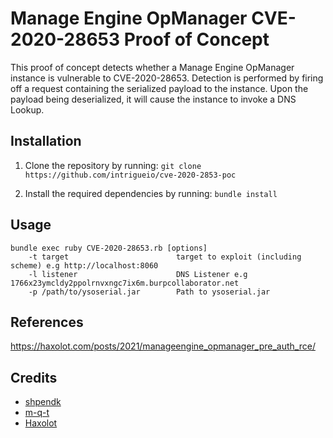 # Manage Engine OpManager CVE-2020-28653 Proof of Concept

This proof of concept detects whether a Manage Engine OpManager instance is vulnerable to CVE-2020-28653. Detection is performed by firing off a request containing the serialized payload to the instance. Upon the payload being deserialized, it will cause the instance to invoke a DNS Lookup.

## Installation

1. Clone the repository by running:
`git clone https://github.com/intrigueio/cve-2020-2853-poc`

2. Install the required dependencies by running:
`bundle install`

## Usage

```
bundle exec ruby CVE-2020-28653.rb [options]
    -t target                        target to exploit (including scheme) e.g http://localhost:8060
    -l listener                      DNS Listener e.g 1766x23ymcldy2ppolrnvxngc7ix6m.burpcollaborator.net
    -p /path/to/ysoserial.jar        Path to ysoserial.jar
```

## References

https://haxolot.com/posts/2021/manageengine_opmanager_pre_auth_rce/

## Credits
- [shpendk](https://github.com/shpendk)
- [m-q-t](https://github.com/m-q-t)
- [Haxolot](https://haxolot.com/)
